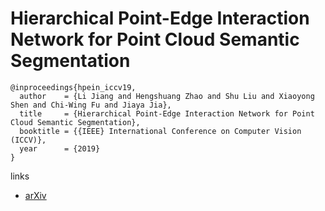 # Hierarchical Point-Edge Interaction Network for Point Cloud Semantic Segmentation

```
@inproceedings{hpein_iccv19,
  author    = {Li Jiang and Hengshuang Zhao and Shu Liu and Xiaoyong Shen and Chi-Wing Fu and Jiaya Jia},
  title     = {Hierarchical Point-Edge Interaction Network for Point Cloud Semantic Segmentation},
  booktitle = {{IEEE} International Conference on Computer Vision (ICCV)},
  year      = {2019}
}
```

links
- [arXiv](https://arxiv.org/abs/1909.10469)
